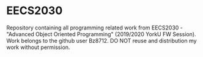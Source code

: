 # EECS2030
Repository containing all programming related work from EECS2030 - "Advanced Object Oriented Programming" (2019/2020 YorkU FW Session).
Work belongs to the github user Bz8712. DO NOT reuse and distribution my work without permission.
